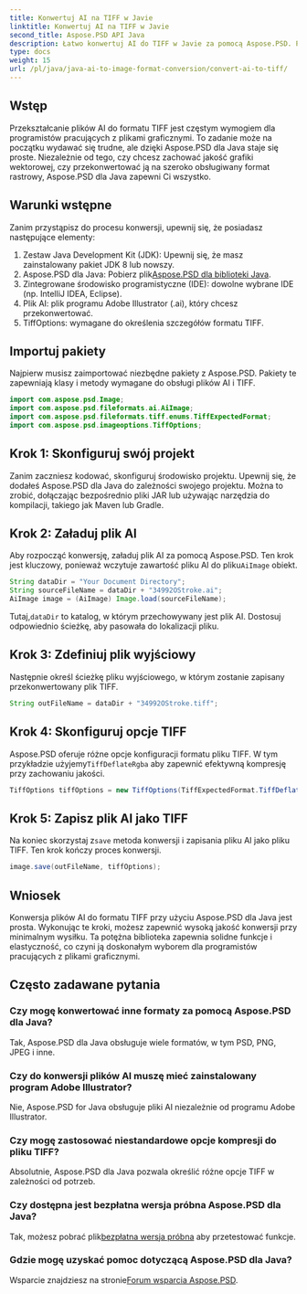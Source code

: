 ```yaml
---
title: Konwertuj AI na TIFF w Javie
linktitle: Konwertuj AI na TIFF w Javie
second_title: Aspose.PSD API Java
description: Łatwo konwertuj AI do TIFF w Javie za pomocą Aspose.PSD. Przewodnik krok po kroku dla programistów. W zestawie pobieranie, konfiguracja i fragmenty kodu.
type: docs
weight: 15
url: /pl/java/java-ai-to-image-format-conversion/convert-ai-to-tiff/
---
```

## Wstęp
Przekształcanie plików AI do formatu TIFF jest częstym wymogiem dla programistów pracujących z plikami graficznymi. To zadanie może na początku wydawać się trudne, ale dzięki Aspose.PSD dla Java staje się proste. Niezależnie od tego, czy chcesz zachować jakość grafiki wektorowej, czy przekonwertować ją na szeroko obsługiwany format rastrowy, Aspose.PSD dla Java zapewni Ci wszystko.
## Warunki wstępne
Zanim przystąpisz do procesu konwersji, upewnij się, że posiadasz następujące elementy:
1. Zestaw Java Development Kit (JDK): Upewnij się, że masz zainstalowany pakiet JDK 8 lub nowszy.
2. Aspose.PSD dla Java: Pobierz plik[Aspose.PSD dla biblioteki Java](https://releases.aspose.com/psd/java/).
3. Zintegrowane środowisko programistyczne (IDE): dowolne wybrane IDE (np. IntelliJ IDEA, Eclipse).
4. Plik AI: plik programu Adobe Illustrator (.ai), który chcesz przekonwertować.
5. TiffOptions: wymagane do określenia szczegółów formatu TIFF.
## Importuj pakiety
Najpierw musisz zaimportować niezbędne pakiety z Aspose.PSD. Pakiety te zapewniają klasy i metody wymagane do obsługi plików AI i TIFF.
```java
import com.aspose.psd.Image;
import com.aspose.psd.fileformats.ai.AiImage;
import com.aspose.psd.fileformats.tiff.enums.TiffExpectedFormat;
import com.aspose.psd.imageoptions.TiffOptions;
```
## Krok 1: Skonfiguruj swój projekt
Zanim zaczniesz kodować, skonfiguruj środowisko projektu. Upewnij się, że dodałeś Aspose.PSD dla Java do zależności swojego projektu. Można to zrobić, dołączając bezpośrednio pliki JAR lub używając narzędzia do kompilacji, takiego jak Maven lub Gradle.
## Krok 2: Załaduj plik AI
 Aby rozpocząć konwersję, załaduj plik AI za pomocą Aspose.PSD. Ten krok jest kluczowy, ponieważ wczytuje zawartość pliku AI do pliku`AiImage` obiekt.
```java
String dataDir = "Your Document Directory";
String sourceFileName = dataDir + "34992OStroke.ai";
AiImage image = (AiImage) Image.load(sourceFileName);
```
 Tutaj,`dataDir` to katalog, w którym przechowywany jest plik AI. Dostosuj odpowiednio ścieżkę, aby pasowała do lokalizacji pliku.
## Krok 3: Zdefiniuj plik wyjściowy
Następnie określ ścieżkę pliku wyjściowego, w którym zostanie zapisany przekonwertowany plik TIFF.
```java
String outFileName = dataDir + "34992OStroke.tiff";
```
## Krok 4: Skonfiguruj opcje TIFF
 Aspose.PSD oferuje różne opcje konfiguracji formatu pliku TIFF. W tym przykładzie użyjemy`TiffDeflateRgba` aby zapewnić efektywną kompresję przy zachowaniu jakości.
```java
TiffOptions tiffOptions = new TiffOptions(TiffExpectedFormat.TiffDeflateRgba);
```
## Krok 5: Zapisz plik AI jako TIFF
 Na koniec skorzystaj z`save` metoda konwersji i zapisania pliku AI jako pliku TIFF. Ten krok kończy proces konwersji.
```java
image.save(outFileName, tiffOptions);
```

## Wniosek
Konwersja plików AI do formatu TIFF przy użyciu Aspose.PSD dla Java jest prosta. Wykonując te kroki, możesz zapewnić wysoką jakość konwersji przy minimalnym wysiłku. Ta potężna biblioteka zapewnia solidne funkcje i elastyczność, co czyni ją doskonałym wyborem dla programistów pracujących z plikami graficznymi.
## Często zadawane pytania
### Czy mogę konwertować inne formaty za pomocą Aspose.PSD dla Java?
Tak, Aspose.PSD dla Java obsługuje wiele formatów, w tym PSD, PNG, JPEG i inne.
### Czy do konwersji plików AI muszę mieć zainstalowany program Adobe Illustrator?
Nie, Aspose.PSD for Java obsługuje pliki AI niezależnie od programu Adobe Illustrator.
### Czy mogę zastosować niestandardowe opcje kompresji do pliku TIFF?
Absolutnie, Aspose.PSD dla Java pozwala określić różne opcje TIFF w zależności od potrzeb.
### Czy dostępna jest bezpłatna wersja próbna Aspose.PSD dla Java?
 Tak, możesz pobrać plik[bezpłatna wersja próbna](https://releases.aspose.com/) aby przetestować funkcje.
### Gdzie mogę uzyskać pomoc dotyczącą Aspose.PSD dla Java?
 Wsparcie znajdziesz na stronie[Forum wsparcia Aspose.PSD](https://forum.aspose.com/c/psd/34).